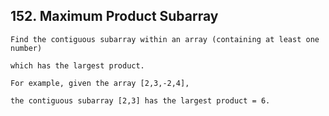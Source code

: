 ## 152\. Maximum Product Subarray

    Find the contiguous subarray within an array (containing at least one number) 
    
    which has the largest product.
    
    For example, given the array [2,3,-2,4],
    
    the contiguous subarray [2,3] has the largest product = 6.
    